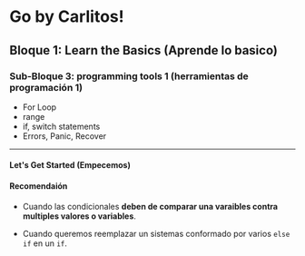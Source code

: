 # **Go by Carlitos!**

## Bloque 1: Learn the Basics (Aprende lo basico)

### Sub-Bloque 3: programming tools 1 (herramientas de programación 1)

- For Loop
- range
- if, switch statements
- Errors, Panic, Recover

---

#### Let's Get Started (Empecemos)

#### Recomendaión

- Cuando las condicionales **deben de comparar una varaibles contra multiples valores o variables**.

- Cuando queremos reemplazar un sistemas conformado por varios `else if` en un `if`.
